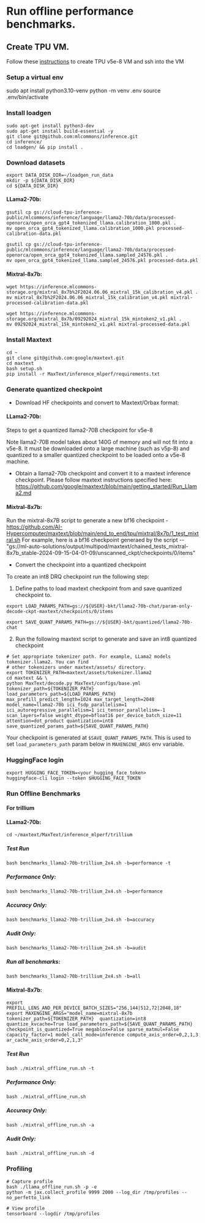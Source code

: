 # Run offline performance benchmarks.


## Create TPU VM.
Follow these [instructions](https://cloud.google.com/tpu/docs/v5e-inference#tpu-vm) to create TPU v5e-8 VM and ssh into the VM


### Setup a virtual env
sudo apt install python3.10-venv
python -m venv .env
source .env/bin/activate

### Install loadgen
```
sudo apt-get install python3-dev
sudo apt-get install build-essential -y
git clone git@github.com:mlcommons/inference.git
cd inference/
cd loadgen/ && pip install .
```

### Download datasets

```
export DATA_DISK_DIR=~/loadgen_run_data
mkdir -p ${DATA_DISK_DIR}
cd ${DATA_DISK_DIR}
```

#### LLama2-70b:

```
gsutil cp gs://cloud-tpu-inference-public/mlcommons/inference/language/llama2-70b/data/processed-openorca/open_orca_gpt4_tokenized_llama.calibration_1000.pkl .
mv open_orca_gpt4_tokenized_llama.calibration_1000.pkl processed-calibration-data.pkl

gsutil cp gs://cloud-tpu-inference-public/mlcommons/inference/language/llama2-70b/data/processed-openorca/open_orca_gpt4_tokenized_llama.sampled_24576.pkl .
mv open_orca_gpt4_tokenized_llama.sampled_24576.pkl processed-data.pkl
```

#### Mixtral-8x7b:
```
wget https://inference.mlcommons-storage.org/mixtral_8x7b%2F2024.06.06_mixtral_15k_calibration_v4.pkl .
mv mixtral_8x7b%2F2024.06.06_mixtral_15k_calibration_v4.pkl mixtral-processed-calibration-data.pkl

wget https://inference.mlcommons-storage.org/mixtral_8x7b/09292024_mixtral_15k_mintoken2_v1.pkl .
mv 09292024_mixtral_15k_mintoken2_v1.pkl mixtral-processed-data.pkl
```

### Install Maxtext
```
cd ~
git clone git@github.com:google/maxtext.git
cd maxtext
bash setup.sh
pip install -r MaxText/inference_mlperf/requirements.txt
```

### Generate quantized checkpoint

* Download HF checkpoints and convert to Maxtext/Orbax format:
#### LLama2-70b:
Steps to get a quantized llama2-70B checkpoint for v5e-8

Note llama2-70B model takes about 140G of memory and will not fit into a v5e-8. It must be downloaded onto a large machine (such as v5p-8) and quantized to a smaller quantized checkpoint to be loaded onto a v5e-8 machine.

* Obtain a llama2-70b checkpoint and convert it to a maxtext inference checkpoint. Please follow maxtext instructions specified here: https://github.com/google/maxtext/blob/main/getting_started/Run_Llama2.md

#### Mixtral-8x7b:
Run the mixtral-8x7B script to generate a new bf16 checkpoint - https://github.com/AI-Hypercomputer/maxtext/blob/main/end_to_end/tpu/mixtral/8x7b/1_test_mixtral.sh
For example, here is a bf16 checkpoint generaed by the script -- "gs://ml-auto-solutions/output/multipod/maxtext/chained_tests_mixtral-8x7b_stable-2024-09-15-04-01-09/unscanned_ckpt/checkpoints/0/items"

* Convert the checkpoint into a quantized checkpoint

To create an int8 DRQ checkpoint run the following step:

1. Define paths to load maxtext checkpoint from and save quantized checkpoint to.

```
export LOAD_PARAMS_PATH=gs://${USER}-bkt/llama2-70b-chat/param-only-decode-ckpt-maxtext/checkpoints/0/items

export SAVE_QUANT_PARAMS_PATH=gs://${USER}-bkt/quantized/llama2-70b-chat
```

2. Run the following maxtext script to generate and save an int8 quantized checkpoint

```
# Set appropriate tokenizer path. For example, LLama2 models tokenizer.llama2. You can find
# other tokenizers under maxtext/assets/ directory.
export TOKENIZER_PATH=maxtext/assets/tokenizer.llama2
cd maxtext && \
python MaxText/decode.py MaxText/configs/base.yml tokenizer_path=${TOKENIZER_PATH} load_parameters_path=${LOAD_PARAMS_PATH} max_prefill_predict_length=1024 max_target_length=2048 model_name=llama2-70b ici_fsdp_parallelism=1 ici_autoregressive_parallelism=1 ici_tensor_parallelism=-1 scan_layers=false weight_dtype=bfloat16 per_device_batch_size=11 attention=dot_product quantization=int8 save_quantized_params_path=${SAVE_QUANT_PARAMS_PATH}
```




Your checkpoint is generated at `$SAVE_QUANT_PARAMS_PATH`. This is used to set `load_parameters_path` param below in `MAXENGINE_ARGS` env variable.

### HuggingFace login
```
export HUGGING_FACE_TOKEN=<your_hugging_face_token>
huggingface-cli login --token $HUGGING_FACE_TOKEN
```

### Run Offline Benchmarks

#### For trillium
#### LLama2-70b:
```
cd ~/maxtext/MaxText/inference_mlperf/trillium
```

##### Test Run
```
bash benchmarks_llama2-70b-trillium_2x4.sh -b=performance -t
```

##### Performance Only:
```
bash benchmarks_llama2-70b-trillium_2x4.sh -b=performance
```

##### Accuracy Only:
```
bash benchmarks_llama2-70b-trillium_2x4.sh -b=accuracy
```

##### Audit Only:
```
bash benchmarks_llama2-70b-trillium_2x4.sh -b=audit
```

##### Run all benchmarks:
```
bash benchmarks_llama2-70b-trillium_2x4.sh -b=all
```

#### Mixtral-8x7b:
```
export PREFILL_LENS_AND_PER_DEVICE_BATCH_SIZES="256,144|512,72|2048,18"
export MAXENGINE_ARGS="model_name=mixtral-8x7b tokenizer_path=${TOKENIZER_PATH}  quantization=int8 quantize_kvcache=True load_parameters_path=${SAVE_QUANT_PARAMS_PATH} checkpoint_is_quantized=True megablox=False sparse_matmul=False capacity_factor=1 model_call_mode=inference compute_axis_order=0,2,1,3 ar_cache_axis_order=0,2,1,3"
```

##### Test Run
```
bash ./mixtral_offline_run.sh -t
```

##### Performance Only:
```
bash ./mixtral_offline_run.sh
```

##### Accuracy Only:
```
bash ./mixtral_offline_run.sh -a
```

##### Audit Only:
```
bash ./mixtral_offline_run.sh -d
```

### Profiling

```
# Capture profile
bash ./llama_offline_run.sh -p -e
python -m jax.collect_profile 9999 2000 --log_dir /tmp/profiles --no_perfetto_link

# View profile
tensorboard --logdir /tmp/profiles
```
